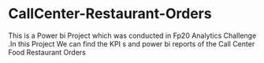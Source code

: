 # CallCenter-Restaurant-Orders
This is a Power bi Project which was conducted in Fp20 Analytics Challenge .In this Project We can find the KPI s and power bi reports of the Call Center Food Restaurant Orders 
